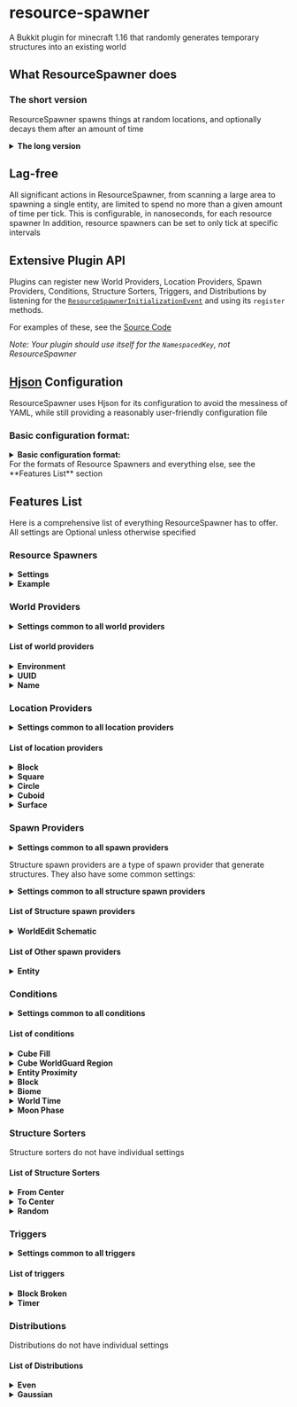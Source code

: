 # resource-spawner
A Bukkit plugin for minecraft 1.16 that randomly generates temporary structures into an existing world

## What ResourceSpawner does

### The short version
ResourceSpawner spawns things at random locations, and optionally decays them after an amount of time

<details>
<summary><b>The long version</b></summary>
Each cycle, each Resource Spawner will:

- If the structure limit is not met:
- Choose a World Provider, and use it to pick a world.
- Choose a Location Provider, and use it to pick a location.
- Choose a Spawn Provider, and check a set of Conditions.
- If all conditions are met, use it to spawn something.
### World Providers
World providers provide a list of worlds a Resource Spawner may operate in.
### Location Providers
Location providers provide an area a Resource Spawner may operate in, such as a cuboid, sphere, etc.
Some location providers offer Distributions, to allow generation bias towards certain areas
### Spawn Providers
Spawn providers spawn something in the location, such as a structure or entity
#### Structure Providers
Structure Providers are a special type of Spawn Provider that will spawn a structure. Since structure generation speed is limited, you can choose a Structure Sorter to define in what order the blocks will spawn or decay

Structure Providers allow you to schedule the structure to decay after a given amount of time. This time can be reset by Triggers
#### Triggers
Triggers will reset the timer on a structure provider when a specific event happens, such as a block being broken or a player moving nearby. Triggers can be set to reset the time to any value.
### Conditions
Conditions check the area around a spawn for specific features before allowing it to continue.

### For even more details, see the **Features List** section
</details>

## Lag-free
All significant actions in ResourceSpawner, from scanning a large area to spawning a single entity, are limited to spend no more than a given amount of time per tick. This is configurable, in nanoseconds, for each resource spawner
In addition, resource spawners can be set to only tick at specific intervals

## Extensive Plugin API

Plugins can register new World Providers, Location Providers, Spawn Providers, Conditions, Structure Sorters, Triggers, and Distributions by listening for the [`ResourceSpawnerInitializationEvent`](https://github.com/ThizThizzyDizzy/resource-spawner/blob/master/src/com/thizthizzydizzy/resourcespawner/ResourceSpawnerInitilizationEvent.java) and using its `register` methods.

For examples of these, see the [Source Code](https://github.com/ThizThizzyDizzy/resource-spawner/blob/master/src/com/thizthizzydizzy/resourcespawner/ResourceSpawnerCore.java#L293)

*Note: Your plugin should use itself for the `NamespacedKey`, not ResourceSpawner*

## [Hjson](https://hjson.github.io/) Configuration
ResourceSpawner uses Hjson for its configuration to avoid the messiness of YAML, while still providing a reasonably user-friendly configuration file
### Basic configuration format:
<details>
<summary><b>Basic configuration format:</b></summary>

```
{
    debug: false //this line is optional, but set it to true to enable a lot of console output for debugging
    resource_spawners: [
        {
            //a resource spawner
        }
        {
            //another resource spawner
        }
    ]
}
```
</details>
For the formats of Resource Spawners and everything else, see the **Features List** section

## Features List
Here is a comprehensive list of everything ResourceSpawner has to offer.
All settings are Optional unless otherwise specified
### Resource Spawners
<details>
<summary><b>Settings</b></summary>

String **`name` (Required)**

The name of the resource spawner, used for saving/loading and for debugging. Must be unique

Array **`world_providers`**

Each spawn, a world provider will be randomly chosen from this list.

Although not required, this resource spawner will do nothing if this is not present

Array **`location_providers`**

Each spawn, a location provider will be randomly chosen from this list.

Although not required, this resource spawner will do nothing if this is not present

Array **`spawn_providers`**

Each spawn, a spawn provider will be randomly chosen from this list.

Although not required, this resource spawner will do nothing if this is not present

int **`limit`** (Default 1)

The maximum number of structures this resource spawner can have active at a time. Set to -1 to disable the limit, but be very careful if you do to avoid runaway generation!

Note: This only counts Structures, not other spawn types!

int **`spawn_delay`** (Default 0)

The minimum delay, in ticks, between spawns. (This is the time from the beginning of one spawn to the begginning of the next, although there cannot be multiple things spawning at the same time in one resource spawner)

int **`tick_interval`** (Default 1)

The interval, in ticks, at which this resource spawner runs. This is useful if you don't want it running every tick. (This will decrease the resolution of all underlying delays; ex. if you set this to 1 minute, delays will be effectively rounded up to the nearest minute)

long **`max_tick_time`** (Default 5_000_000 (5ms, or 10% of a tick))

The maximum time, in nanoseconds, this resource spawner may spend on a task in one tick. (Resolution is not perfect; see [System#nanoTime()](https://docs.oracle.com/javase/8/docs/api/java/lang/System.html#nanoTime()) if you're interested in why)
</details>
<details>
<summary><b>Example</b></summary>

```
{
    name: example
    world_providers: [
        {
            //a world provider
        }
    ]
    location_providers: [
        {
            //a location provider
        }
    ]
    spawn_providers: [
        {
            //a spawn provider
        }
    ]
    limit: 10 //maximum of 10 structures
    spawn_delay: 1200 //spawn every minute (1200 ticks)
    tick_interval: 200 //tick every 10 seconds (200 ticks)
    max_tick_time: 1_000_000 //limit of 1 millisecond per tick (1,000,000 nanoseconds)
}
```
</details>

### World Providers
<details>
<summary><b>Settings common to all world providers</b></summary>

String **`type` (Required)**

Which world provider this is; should be a [namespaced ID](https://minecraft.fandom.com/wiki/Resource_location)

If no namespace is provided, a default of `resourcespawner` will be assumed

int **`weight`** (Default 1)

Determines the chance of this world provider being picked. Works like the weights in [Loot Tables](https://minecraft.fandom.com/wiki/Loot_table)
</details>

#### List of world providers

<details>
<summary><b>Environment</b></summary>

id: `resourcespawner:environment`

Provides a random world with a certain [Environment](https://hub.spigotmc.org/javadocs/bukkit/org/bukkit/World.Environment.html)

All worlds have an equal chance of being selected; For individual weights, make a World Provider for each one

##### Settings

String **`environment`** (Default normal)

The environment to provide. Accepted values are all environments [here](https://hub.spigotmc.org/javadocs/bukkit/org/bukkit/World.Environment.html), as well as `overworld` for the `normal` environment

##### Example

```
{
    type: environment //namespace not required for built-in stuff
    weight: 1 //common settings
    environment: nether //provide all nether-type worlds
}
```
</details>
<details>
<summary><b>UUID</b></summary>

id: `resourcespawner:uuid`

Provides a set of worlds by their UUIDs

All worlds have an equal chance of being selected; For individual weights, make a World Provider for each one

##### Settings

Array **`worlds`** (Default normal)

A list of worlds to provide. Each entry must be a string with the String representation of the world's UUID (with dashes!)

boolean **`blacklist`** (Default false)

If set, this will provide all worlds *except* those provided in `worlds`

##### Example

```
{
    type: uuid //namespace not required for built-in stuff
    weight: 1 //common settings
    worlds: [
        "6943ac80-a52f-4a42-90ed-c9223bfa75f8" //a world UUID
        "01234567-89ab-cdef-0123-456789abcdef" //another world UUID
    ]
    blacklist: true //provide all worlds except these
}
```
</details>
<details>
<summary><b>Name</b></summary>

id: `resourcespawner:name`

Provides a set of worlds by their Names

All worlds have an equal chance of being selected; For individual weights, make a World Provider for each one

##### Settings

Array **`worlds`** (Default normal)

A list of worlds to provide. Each entry must be a string with the world's name (Case sensitive!)

boolean **`blacklist`** (Default false)

If set, this will provide all worlds *except* those provided in `worlds`

##### Example

```
{
    type: name //namespace not required for built-in stuff
    weight: 1 //common settings
    worlds: [
        some_amazing_world //a world name
        another_less_amazing_world //another world name
    ]
    blacklist: false //provide only these worlds
}
```
</details>

### Location Providers
<details>
<summary><b>Settings common to all location providers</b></summary>

String **`type` (Required)**

Which location provider this is; should be a [namespaced ID](https://minecraft.fandom.com/wiki/Resource_location)

If no namespace is provided, a default of `resourcespawner` will be assumed

int **`weight`** (Default 1)

Determines the chance of this location provider being picked. Works like the weights in [Loot Tables](https://minecraft.fandom.com/wiki/Loot_table)

</details>

#### List of location providers

<details>
<summary><b>Block</b></summary>

id: `resourcespawner:block`

Provides the location of a single block

##### Settings

int **`x` (Required)**

The X coordinate of the block

int **`y` (Required)**

The Y coordinate of the block

int **`z` (Required)**

The Z coordinate of the block

##### Example

```
{
    type: block //namespace not required for built-in stuff
    weight: 1 //common settings
    x: 42
    y: 64
    z: 9001
}
```
</details>

<details>
<summary><b>Square</b></summary>

id: `resourcespawner:square`

Provides random locations in a square around a point in the world

##### Settings

int **`x` (Required)**

The X coordinate of the center of the square

int **`z` (Required)**

The Z coordinate of the center of the square

int **`radius`** (default 0)

The radius of the square, not including the center block (radius of 1 means 3x3, 2 means 5x5, etc.)

int **`min_y`** (default -2147483648)

The minimum Y value of this cuboid. Locations will never be provided lower than the bottom of the world, so negative values are allowed

int **`max_y`** (default 2147483647)

the maximum Y value of this cuboid. Locations will never be provided higher than the top of the world, so extremely large values are allowed

String **`vertical_distribution`** (default even)

The vertical distribution to use. should be a namespaced id matching that of a Distribution (see **Distributions**)

String **`horizontal_distribution`** (default even)

The horizontal distribution to use. should be a namespaced id matching that of a Distribution (see **Distributions**)

##### Example

```
{
    type: square //namespace not required for built-in stuff
    weight: 1 //common settings
    x: 42 //center
    z: 42 //center
    radius: 500 //offer a 500 block radius (1001x1001) square
    min_y: 64 // all locations above sea level
    max_y: 1024 // no locations higher than 1024
    vertical_distribution: even //use an even distribution for vertical distribution
    horizontal_distribution: gaussian //use a gaussian distribution for horizontal distribution
}
```
</details>

<details>
<summary><b>Circle</b></summary>

id: `resourcespawner:circle`

Provides random locations in a circle around a point in the world

Note: This has the same distribution as the Square Location provider, but discards any points outside the circle

##### Settings

int **`x` (Required)**

The X coordinate of the center of the circle

int **`z` (Required)**

The Z coordinate of the center of the circle

int **`radius`** (default 0)

The radius of the circle

int **`min_y`** (default -2147483648)

The minimum Y value of the cylinder. Locations will never be provided lower than the bottom of the world, so negative values are allowed

int **`max_y`** (default 2147483647)

the maximum Y value of the cylinder. Locations will never be provided higher than the top of the world, so extremely large values are allowed

String **`vertical_distribution`** (default even)

The vertical distribution to use. should be a namespaced id matching that of a Distribution (see **Distributions**)

String **`horizontal_distribution`** (default even)

The horizontal distribution to use. should be a namespaced id matching that of a Distribution (see **Distributions**)

##### Example

```
{
    type: circle //namespace not required for built-in stuff
    weight: 1 //common settings
    x: -64 //center
    z: 9001 //center
    radius: 400 //offer a 400 block radius circle
    min_y: 0 // all locations above y=0
    max_y: 255 // no locations higher than 255
    vertical_distribution: gaussian //use a gaussian distribution for vertical distribution
    horizontal_distribution: even //use an even distribution for horizontal distribution
}
```
</details>

<details>
<summary><b>Cuboid</b></summary>

id: `resourcespawner:cuboid`

Provides random locations from a given cuboid area

##### Settings

int **`min_x` (Required)**

the minimum X value of the cuboid

int **`max_x` (Required)**

the maximum X value of the cuboid

int **`min_y`** (default -2147483648)

The minimum Y value of the cuboid. Locations will never be provided lower than the bottom of the world, so negative values are allowed

int **`max_y`** (default 2147483647)

the maximum Y value of the cuboid. Locations will never be provided higher than the top of the world, so extremely large values are allowed

int **`min_z` (Required)**

the minimum Z value of the cuboid

int **`max_z` (Required)**

the maximum Z value of the cuboid

String **`x_distribution`** (default even)

The distribution to use on the X axis. should be a namespaced id matching that of a Distribution (see **Distributions**)

String **`y_distribution`** (default even)

The distribution to use on the Y axis. should be a namespaced id matching that of a Distribution (see **Distributions**)

String **`z_distribution`** (default even)

The distribution to use on the Z axis. should be a namespaced id matching that of a Distribution (see **Distributions**)

##### Example

```
{
    type: cuboid //namespace not required for built-in stuff
    weight: 1 //common settings
    min_x: 64
    max_x: 128
    min_y: 32
    max_y: 512
    min_z: 2
    max_z: 9999
    x_distribution: gaussian //use a gaussian distribution for the X axis
    y_distribution: even //use an even distribution for the Y axis
    z_distribution: even //use an even distribution for the Z axis
}
```
</details>

<details>
<summary><b>Surface</b></summary>

id: `resourcespawner:surface`

Provides random locations from the surface in a given square

Provided locations are the highest solid block at each x/z value, as described in [World#GetHighestBlockAt](https://hub.spigotmc.org/javadocs/spigot/org/bukkit/World.html#getHighestBlockAt(int,int))

##### Settings

int **`x` (Required)**

The x coordinate of the center of the square

int **`z` (Required)**

The z coordinate of the center of the square

int **`radius`** (Default 0)

The radius of the square, not including the center block (radius of 1 means 3x3, 2 means 5x5, etc.)

String **`distribution`** (default even)

The distribution to use. should be a namespaced id matching that of a Distribution (see **Distributions**)

##### Example

```
{
    type: surface //namespace not required for built-in stuff
    weight: 1 //common settings
    x: 96
    z: 1000000
    radius: 1000
    distribution: gaussian //use a gaussian distribution
}
```
</details>

### Spawn Providers
<details>
<summary><b>Settings common to all spawn providers</b></summary>

String **`type` (Required)**

Which spawn provider this is; should be a [namespaced ID](https://minecraft.fandom.com/wiki/Resource_location)

If no namespace is provided, a default of `resourcespawner` will be assumed

int **`weight`** (Default 1)

Determines the chance of this location provider being picked. Works like the weights in [Loot Tables](https://minecraft.fandom.com/wiki/Loot_table)

Array **`conditions`** (Optional)

A list of Conditions that must be met for this to spawn. See **Conditions** for more details

</details>

Structure spawn providers are a type of spawn provider that generate structures. They also have some common settings:

<details>
<summary><b>Settings common to all structure spawn providers</b></summary>

String **`name` (Required)**

The name of the spawn provider, used for saving/loading and for debugging. Must be unique

String **`build_order`**

The order in which blocks will spawn. should be a namespaced id matching that of a Structure Sorter (see **Structure Sorters**)

If no namespace is provided, a default of `resourcespawner` will be assumed

If no build order is listed, the structure will be built in an undefined order

Array **`replace`**

A list of blocks that can be replaced. 

Each entry must be a string, which can match a block name or block tag (ex. #minecraft:fences)

Object **`decay`**

An object that holds all of the decay settings.

##### Decay settings

String **`decay_order`**

The order in which blocks will decay. should be a namespaced id matching that of a Structure Sorter (see **Structure Sorters**)

If no namespace is provided, a default of `resourcespawner` will be assumed

If no decay order is listed, the structure will decay in an undefined order

int **`delay` (Required)**

The time, in ticks, before this structure will decay

Array **`reset_triggers`**

A list of Triggers that can extend the decay time. see **Triggers** for more details

String **`decay_to`** (Default air)

The block to decay to. (ex. air or water)

##### Trigger settings

Each Decay trigger has these common settings

int **`delay` (Required)**

The value to reset the decay timer to. This cannot decrease the time

</details>

#### List of Structure spawn providers

<details>
<summary><b>WorldEdit Schematic</b></summary>

id: `resourcespawner:we_schematic`

(Requires [WorldEdit](https://dev.bukkit.org/projects/worldedit))

Provides a structure from a schematic readable by WorldEdit

The structure will always spawn with the center of the structure at the spawn location.

##### Settings

String **`file` (Required)**

The path to the schematic file, from the ResourceSpawner folder (a value of `folder/file.schem` would point to the file `.../plugins/ResourceSpawner/folder/file.schem`)

##### Example

```
{
    type: we_schematic //namespace not required for built-in stuff
    name: wow_so_cool
    weight: 1 //common settings
    file: some/interesting/subfolder/cool_structure.schem
    conditions: [
        {
            //a condition
        }
        {
            //another condition
        }
    ]
    build_order: from_center //build from center, namespace not required for built-in stuff
    replace: [//replace only air and cave air
        air
        cave_air
    ]
    decay: {
        decay_order: random //decay in random order, namespace not required for built-in stuff
        delay: 72000 //decay after 1 hour
        reset_triggers: [
            {
                //trigger stuff here
                delay: 12000 //reset to 10 minutes
                conditions: [
                    {
                        //a condition
                    }
                    {
                        //another condition
                    }
                ]
            }
        ]
        decay_to: air //leave air behind when decaying
    }
}
```
</details>

#### List of Other spawn providers

<details>
<summary><b>Entity</b></summary>

id: `resourcespawner:entity`

Spawns a single entity of the given type

##### Settings

String **`entity` (Required)**

The entity type to spawn

##### Example

```
{
    type: entity //namespace not required for built-in stuff
    weight: 1 //common settings
    entity: minecraft:sheep
    conditions: [
        {
            //a condition
        }
        {
            //another condition
        }
    ]
}
```
</details>

### Conditions
<details>
<summary><b>Settings common to all conditions</b></summary>

String **`type` (Required)**

Which condition this is; should be a [namespaced ID](https://minecraft.fandom.com/wiki/Resource_location)

If no namespace is provided, a default of `resourcespawner` will be assumed

</details>

#### List of conditions

<details>
<summary><b>Cube Fill</b></summary>

id: `resourcespawner:cube_fill`

Checks the block types in a cube centered on the spawn location

##### Settings

int **`radius`** (Default 0)

The radius of the cube, not including the center block (radius of 1 means 3x3x3, 2 means 5x5x3, etc.)

If the cube extends below the bottom of the world or past world height, every position outside the world will be skipped

Array **`blocks` (Required)**

A list of blocks to search for 

Each entry must be a string, which can match a block name or block tag (ex. #minecraft:fences)

int **`min`**

The minimum number of blocks that must be present. If fewer than this many blocks are found, the condition will fail

int **`max`**

The maximum number of blocks that must be present. If more than this many blocks are found, the condition will fail

double **`min_percent`**

The minimum percentage of blocks that must be present (where 100.0 is 100%) If fewer than this percentage of the total area are the given blocks, the condition will fail

double **`max_percent`**

The maximum percentage of blocks that must be present (where 100.0 is 100%) If more than this percentage of the total area are the given blocks, the condition will fail

##### Example

```
{
    type: cube_fill //namespace not required for built-in stuff
    radius: 200 //check all blocks in a 401x401x401 cube
    blocks: [
        air //only looking for air, nothing else
    ]
    //you probably don't need all four of these at once; they're just here for demonstration
    min: 50 // must have at least 50 air blocks
    max: 500 // must have no more than 500 air blocks
    min_percent: 100 //must be all air
    max_percent: 20 //must be no more than 20% air
}
```
</details>

<details>
<summary><b>Cube WorldGuard Region</b></summary>

id: `resourcespawner:cube_wg_region`

(Requires [WorldGuard](https://dev.bukkit.org/projects/worldguard))

Checks for WorldGuard regions in a cube centered on the spawn location (to check just the spawn block, set radius to 0)

##### Settings

int **`radius`** (Default 0)

The radius of the cube, not including the center block (radius of 1 means 3x3x3, 2 means 5x5x3, etc.)

If the cube extends below the bottom of the world or past world height, every position outside the world will be skipped

Array **`regions`**

A list of regions to search for 

Each entry must be a string, which matches the region ID (name)

boolean **`invert`** (Default false)

If set to true, this will look for any region *except* those listed in `regions`

##### Example

```
{
    type: cube_wg_region //namespace not required for built-in stuff
    radius: 200 //check all blocks in a 401x401x401 cube
    regions: [
        donotspawnstuffhere //the do not spawn stuff here region
        spawn //the spawn region
    ]
    invert: true //don't spawn stuff in the above regions
}
```
</details>

<details>
<summary><b>Entity Proximity</b></summary>

id: `resourcespawner:entity_proximity`

Searches for entities in a spherical radius around the spawn location

##### Settings

int **`radius`** (Default 0)

The radius of the sphere to check

Array **`entities`**

A list of entity types to search for

Each entry must be a string, matching the id of an entity type

boolean **`invert`** (Default false)

If set to true, this will fail if any the listed entities are found

##### Example

```
{
    type: entity_proximity //namespace not required for built-in stuff
    radius: 200 //check for entities in a 200 block radius
    entities: [
        player //only spawn near players
        item //or items too, I guess
    ]
    invert: false //one of these entities must be nearby
}
```
</details>

<details>
<summary><b>Block</b></summary>

id: `resourcespawner:block`

Searches for a specific block in a specific relative location

##### Settings

int **`x_offset`** (default 0)

The X offset of the block to look for

int **`y_offset`** (default 0)

the Y offset of the block to look for

int **`z_offset`** (default 0)

the Z offset of the block to look for

boolean **`invert`** (default false)

if true, this condition will fail if the block matches any of those listed in `blocks`

Array **`blocks`**

A list of blocks to search for 

Each entry must be a string, which can match a block name or block tag (ex. #minecraft:fences)

##### Example

```
{
    type: block//namespace not required for built-in stuff
    x_offset: 0
    y_offset: -1//check the block just below
    z_offset: 0
    blocks: [
        lava//must not be lava
    ]
    invert: true //must not be
}
```
</details>

<details>
<summary><b>Biome</b></summary>

id: `resourcespawner:biome`

Checks the biome at the spawn location

##### Settings

boolean **`invert`** (default false)

if true, this condition will fail if the biome matches any of those listed in `biomes`

Array **`biomes`**

A list of biomes to search for 

Each entry must be a string, matching the biome name

##### Example

```
{
    type: block//namespace not required for built-in stuff
    biomes: [
        plains//only spawns in plains
    ]
    invert: false //only in plains
}
```
</details>

<details>
<summary><b>World Time</b></summary>

id: `resourcespawner:world_time`

Checks that the world time is within a specific range (current day time, not total time)

##### Settings

int **`min`**

The minimum time allowed

int **`max`**

The maximum time allowed

##### Example

```
{
    type: world_time//namespace not required for built-in stuff
    min: 6000 //must be after noon
    max: 18000 //must be before midnight
}
```
</details>

<details>
<summary><b>Moon Phase</b></summary>

id: `resourcespawner:moon_phase`

Checks that the phase of the moon is within a specific range, where 0 is the full moon

##### Settings

int **`min`**

The minimum phase allowed

int **`max`**

The maximum phase allowed

##### Example

```
{
    type: moon_phase//namespace not required for built-in stuff
    min: 3 //must be at least a waning crescent
    max: 5 //must be no later than a waxing crescent
}
```
</details>

### Structure Sorters

Structure sorters do not have individual settings

#### List of Structure Sorters

<details>
<summary><b>From Center</b></summary>

id: `resourcespawner:from_center`

Creates or destroys blocks from the center of the structure outwards
</details>

<details>
<summary><b>To Center</b></summary>

id: `resourcespawner:to_center`

Creates or destroys blocks from the outside of the structure inwards towards the center
</details>

<details>
<summary><b>Random</b></summary>

id: `resourcespawner:random`

Creates or destroys blocks in a random order
</details>

### Triggers

<details>
<summary><b>Settings common to all triggers</b></summary>

String **`trigger` (Required)**

Which trigger this is; should be a [namespaced ID](https://minecraft.fandom.com/wiki/Resource_location)

If no namespace is provided, a default of `resourcespawner` will be assumed

Array **`conditions`**

A list of Conditions that must be met for this trigger to activate. See **Conditions** for more details

</details>

#### List of triggers

<details>
<summary><b>Block Broken</b></summary>

id: `resourcespawner:block_broken`

Triggers when one of a structures' blocks is broken

##### Settings

List **`blocks`**

A list of blocks to trigger for. If not provided, this will trigger for all blocks.

Each entry must be a string, which can match a block name or block tag (ex. #minecraft:fences)

##### Example

```
{
    trigger: block_broken//namespace not required for built-in stuff
    blocks: [
        stone
        iron_ore
        light_blue_glazed_terracotta
    ]
}
```
</details>

<details>
<summary><b>Timer</b></summary>

id: `resourcespawner:timer`

Triggers at regular intervals

##### Settings

int **`interval` (Required)**

How often to trigger, in ticks

##### Example

```
{
    trigger: timer//namespace not required for built-in stuff
    interval: 20 //trigger every second
    conditions: [//timer is meant to be used with conditions
        //a condition
    ]
}
```
</details>

### Distributions

Distributions do not have individual settings

#### List of Distributions

<details>
<summary><b>Even</b></summary>

id: `resourcespawner:even`

provides a random number with an equal change of each value
</details>

<details>
<summary><b>Gaussian</b></summary>

id: `resourcespawner:gaussian`

provides a random number with a gaussian distribution, centered on the middle of the given range, with a standard deviation that meets both ends. **This can exceed the given range!**
</details>